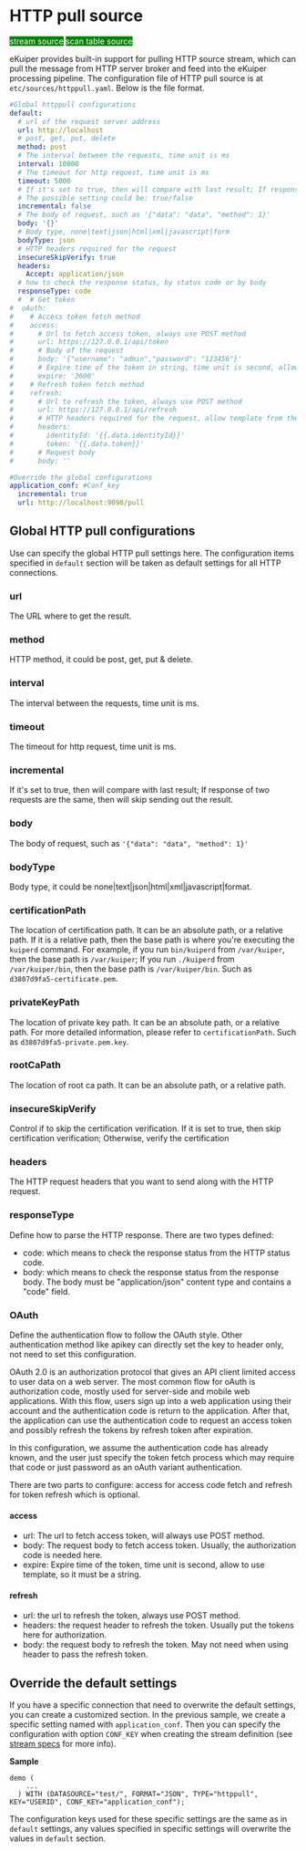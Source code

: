# HTTP pull source

<span style="background:green;color:white;">stream source</span>
<span style="background:green;color:white">scan table source</span>

eKuiper provides built-in support for pulling HTTP source stream, which can pull the message from HTTP server broker and feed into the eKuiper processing pipeline.  The configuration file of HTTP pull source is at `etc/sources/httppull.yaml`. Below is the file format.

```yaml
#Global httppull configurations
default:
  # url of the request server address
  url: http://localhost
  # post, get, put, delete
  method: post
  # The interval between the requests, time unit is ms
  interval: 10000
  # The timeout for http request, time unit is ms
  timeout: 5000
  # If it's set to true, then will compare with last result; If response of two requests are the same, then will skip sending out the result.
  # The possible setting could be: true/false
  incremental: false
  # The body of request, such as '{"data": "data", "method": 1}'
  body: '{}'
  # Body type, none|text|json|html|xml|javascript|form
  bodyType: json
  # HTTP headers required for the request
  insecureSkipVerify: true
  headers:
    Accept: application/json
  # how to check the response status, by status code or by body
  responseType: code
  #  # Get token
#  oAuth:
#    # Access token fetch method
#    access:
#      # Url to fetch access token, always use POST method
#      url: https://127.0.0.1/api/token
#      # Body of the request
#      body: '{"username": "admin","password": "123456"}'
#      # Expire time of the token in string, time unit is second, allow template
#      expire: '3600'
#    # Refresh token fetch method
#    refresh:
#      # Url to refresh the token, always use POST method
#      url: https://127.0.0.1/api/refresh
#      # HTTP headers required for the request, allow template from the access token
#      headers:
#        identityId: '{{.data.identityId}}'
#        token: '{{.data.token}}'
#      # Request body
#      body: ''

#Override the global configurations
application_conf: #Conf_key
  incremental: true
  url: http://localhost:9090/pull
```

## Global HTTP pull configurations

Use can specify the global HTTP pull settings here. The configuration items specified in `default` section will be taken as default settings for all HTTP connections.

### url

The URL where to get the result.

### method

HTTP method, it could be post, get, put & delete.

### interval

The interval between the requests, time unit is ms.

### timeout

The timeout for http request, time unit is ms.

### incremental

If it's set to true, then will compare with last result; If response of two requests are the same, then will skip sending out the result.

### body

The body of request, such as `'{"data": "data", "method": 1}'`

### bodyType

Body type, it could be none|text|json|html|xml|javascript|format.

### certificationPath

The location of certification path. It can be an absolute path, or a relative path. If it is a relative path, then the base path is where you're executing the `kuiperd` command. For example, if you run `bin/kuiperd` from `/var/kuiper`, then the base path is `/var/kuiper`; If you run `./kuiperd` from `/var/kuiper/bin`, then the base path is `/var/kuiper/bin`.  Such as  `d3807d9fa5-certificate.pem`.

### privateKeyPath

The location of private key path. It can be an absolute path, or a relative path.  For more detailed information, please refer to `certificationPath`. Such as `d3807d9fa5-private.pem.key`.

### rootCaPath

The location of root ca path. It can be an absolute path, or a relative path.

### insecureSkipVerify

Control if to skip the certification verification. If it is set to true, then skip certification verification; Otherwise, verify the certification

### headers

The HTTP request headers that you want to send along with the HTTP request.

### responseType

Define how to parse the HTTP response. There are two types defined:

- code: which means to check the response status from the HTTP status code.
- body: which means to check the response status from the response body. The body must be "application/json" content type and contains a "code" field.

### OAuth

Define the authentication flow to follow the OAuth style. Other authentication method like apikey can directly set the key to header only, not need to set this configuration.

OAuth 2.0 is an authorization protocol that gives an API client limited access to user data on a web server. The most common flow for oAuth is authorization code, mostly used for server-side and mobile web applications. With this flow, users sign up into a web application using their account and the authentication code is return to the application. After that, the application can use the authentication code to request an access token and possibly refresh the tokens by refresh token after expiration.

In this configuration, we assume the authentication code has already known, and the user just specify the token fetch process which may require that code or just password as an oAuth variant authentication.

There are two parts to configure: access for access code fetch and refresh for token refresh which is optional.

#### access

- url: The url to fetch access token, will always use POST method.
- body: The request body to fetch access token. Usually, the authorization code is needed here.
- expire: Expire time of the token, time unit is second, allow to use template, so it must be a string.

#### refresh

- url: the url to refresh the token, always use POST method.
- headers: the request header to refresh the token. Usually put the tokens here for authorization.
- body: the request body to refresh the token. May not need when using header to pass the refresh token.

## Override the default settings

If you have a specific connection that need to overwrite the default settings, you can create a customized section. In the previous sample, we create a specific setting named with `application_conf`.  Then you can specify the configuration with option `CONF_KEY` when creating the stream definition (see [stream specs](../../../sqls/streams.md) for more info).

**Sample**

```text
demo (
    ...
  ) WITH (DATASOURCE="test/", FORMAT="JSON", TYPE="httppull", KEY="USERID", CONF_KEY="application_conf");
```

The configuration keys used for these specific settings are the same as in `default` settings, any values specified in specific settings will overwrite the values in `default` section.
